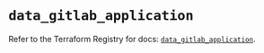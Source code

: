 # `data_gitlab_application`

Refer to the Terraform Registry for docs: [`data_gitlab_application`](https://registry.terraform.io/providers/gitlabhq/gitlab/17.1.0/docs/data-sources/application).
